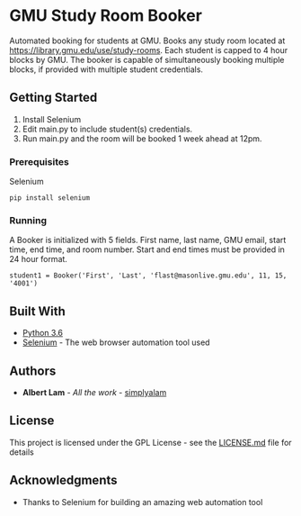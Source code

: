 # GMU Study Room Booker

Automated booking for students at GMU. Books any study room located at https://library.gmu.edu/use/study-rooms. Each student is capped to 4 hour blocks by GMU. The booker is capable of simultaneously booking multiple blocks, if provided with multiple student credentials.

## Getting Started

1. Install Selenium
2. Edit main.py to include student(s) credentials.
3. Run main.py and the room will be booked 1 week ahead at 12pm.

### Prerequisites

Selenium
```
pip install selenium
```

### Running

A Booker is initialized with 5 fields. First name, last name, GMU email, start time, end time, and room number.
Start and end times must be provided in 24 hour format.
```
student1 = Booker('First', 'Last', 'flast@masonlive.gmu.edu', 11, 15, '4001')
```

## Built With
* [Python 3.6](https://www.python.org/downloads/)
* [Selenium](https://seleniumhq.github.io/selenium/docs/api/py/) - The web browser automation tool used

## Authors

* **Albert Lam** - *All the work* - [simplyalam](https://github.com/simplyalam)

## License

This project is licensed under the GPL License - see the [LICENSE.md](LICENSE.md) file for details

## Acknowledgments

* Thanks to Selenium for building an amazing web automation tool
